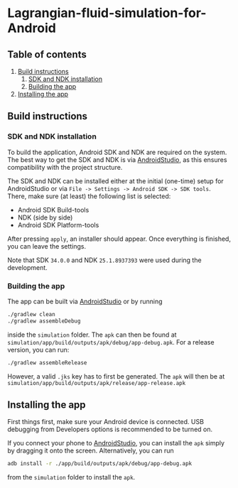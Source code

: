 # Lagrangian-fluid-simulation-for-Android

## Table of contents
1. [Build instructions](#build-instructions)
    1. [SDK and NDK installation](#sdk-and-ndk-installation)
    2. [Building the app](#building-the-app)
2. [Installing the app](#installing-the-app)



## Build instructions
### SDK and NDK installation
To build the application, Android SDK and NDK are required on the system. The best way to get the SDK and NDK is via [AndroidStudio](https://developer.android.com/studio), as this ensures compatibility with the project structure.

The SDK and NDK can be installed either at the initial (one-time) setup for AndroidStudio or via `File -> Settings -> Android SDK -> SDK tools`. There, make sure (at least) the following list is selected:
- Android SDK Build-tools
- NDK (side by side)
- Android SDK Platform-tools

After pressing `apply`, an installer should appear. Once everything is finished, you can leave the settings.

Note that SDK `34.0.0` and NDK `25.1.8937393` were used during the development.

### Building the app
The app can be built via [AndroidStudio](https://developer.android.com/studio) or by running
```bash
./gradlew clean
./gradlew assembleDebug
```
inside the `simulation` folder. The `apk` can then be found at `simulation/app/build/outputs/apk/debug/app-debug.apk`. For a release version, you can run:
```bash
./gradlew assembleRelease
```
However, a valid `.jks` key has to first be generated. The `apk` will then be at `simulation/app/build/outputs/apk/release/app-release.apk`

## Installing the app
First things first, make sure your Android device is connected. USB debugging from Developers options is recommended to be turned on.

If you connect your phone to [AndroidStudio](https://developer.android.com/studio), you can install the `apk` simply by dragging it onto the screen. Alternatively, you can run 
```bash
adb install -r ./app/build/outputs/apk/debug/app-debug.apk
```
from the `simulation` folder to install the `apk`.